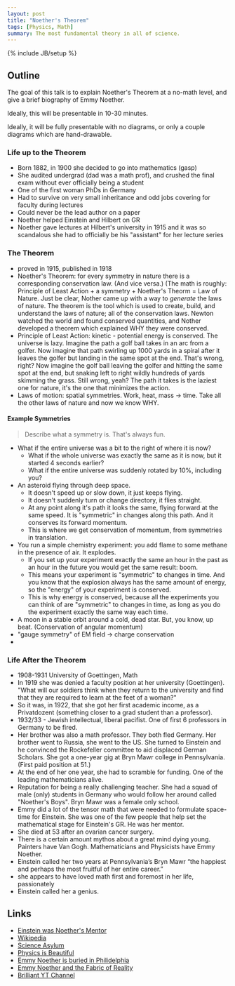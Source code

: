 ```yaml
---
layout: post
title: "Noether's Theorem"
tags: [Physics, Math]
summary: The most fundamental theory in all of science.
---
```

{% include JB/setup %}


## Outline
  
The goal of this talk is to explain Noether's Theorem at a no-math level, and give a brief biography of Emmy Noether.

Ideally, this will be presentable in 10-30 minutes.

Ideally, it will be fully presentable with no diagrams, or only a couple diagrams which are hand-drawable.


### Life up to the Theorem

- Born 1882, in 1900 she decided to go into mathematics (gasp)
- She audited undergrad (dad was a math prof), and crushed the final exam without ever officially being a student
- One of the first woman PhDs in Germany
- Had to survive on very small inheritance and odd jobs covering for faculty during lectures
- Could never be the lead author on a paper
- Noether helped Einstein and Hilbert on GR
- Noether gave lectures at Hilbert's university in 1915 and it was so scandalous she had to officially be his "assistant" for her lecture series


### The Theorem

- proved in 1915, published in 1918
- Noether's Theorem: for every symmetry in nature there is a corresponding conservation law. (And vice versa.) (The math is roughly: Principle of Least Action + a symmetry + Noether's Theorm = Law of Nature. Just be clear, Nother came up with a way to *generate* the laws of nature. The theorem is the tool which is used to create, build, and understand the laws of nature; all of the conservation laws. Newton watched the world and found conserved quantities, and Nother developed a theorem which explained WHY they were conserved.
- Principle of Least Action: kinetic - potential energy is conserved. The universe is lazy. Imagine the path a golf ball takes in an arc from a golfer. Now imagine that path swirling up 1000 yards in a spiral after it leaves the golfer but landing in the same spot at the end. That's wrong, right? Now imagine the golf ball leaving the golfer and hitting the same spot at the end, but snaking left to right wildly hundreds of yards skimming the grass. Still wrong, yeah? The path it takes is the laziest one for nature, it's the one that minimizes the action.
- Laws of motion: spatial symmetries. Work, heat, mass -> time. Take all the other laws of nature and now we know WHY.

#### Example Symmetries

> Describe what a symmetry is. That's always fun.

- What if the entire universe was a bit to the right of where it is now?
  + What if the whole universe was exactly the same as it is now, but it started 4 seconds earlier?
  + What if the entire universe was suddenly rotated by 10%, including you?
- An asteroid flying through deep space.
  + It doesn't speed up or slow down, it just keeps flying.
  + It doesn't suddenly turn or change directory, it flies straight.
  + At any point along it's path it looks the same, flying forward at the same speed. It is "symmetric" in changes along this path. And it conserves its forward momentum.
  + This is where we get conservation of momentum, from symmetries in translation.
- You run a simple chemistry experiment: you add flame to some methane in the presence of air. It explodes.
  + If you set up your experiment exactly the same an hour in the past as an hour in the future you would get the same result: boom.
  + This means your experiment is "symmetric" to changes in time. And you know that the explosion always has the same amount of energy, so the "energy" of your experiment is conserved. 
  + This is why energy is conserved, because all the experiments you can think of are "symmetric" to changes in time, as long as you do the experiment exactly the same way each time.
- A moon in a stable orbit around a cold, dead star. But, you know, up beat. (Conservation of angular momentum)
- "gauge symmetry" of EM field -> charge conservation
- 



### Life After the Theorem

- 1908-1931 University of Goettingen, Math
- In 1919 she was denied a faculty position at her university (Goettingen). "What will our soldiers think when they return to the university and find that they are required to learn at the feet of a woman?"
- So it was, in 1922, that she got her first academic income, as a Privatdozent (something closer to a grad student than a professor).
- 1932/33 - Jewish intellectual, liberal pacifist. One of first 6 professors in Germany to be fired.
- Her brother was also a math professor. They both fled Germany. Her brother went to Russia, she went to the US. She turned to Einstein and he convinced the Rockefeller committee to aid displaced German Scholars. She got a one-year gig at Bryn Mawr college in Pennsylvania. (First paid position at 51.)
- At the end of her one year, she had to scramble for funding. One of the leading mathematicians alive.
- Reputation for being a really challenging teacher. She had a squad of male (only) students in Germany who would follow her around called "Noether's Boys". Bryn Mawr was a female only school.
- Emmy did a lot of the tensor math that were needed to formulate space-time for Einstein. She was one of the few people that help set the mathematical stage for Einstein's GR. He was her mentor.
- She died at 53 after an ovarian cancer surgery.
- There is a certain amount mythos about a great mind dying young. Painters have Van Gogh. Mathematicians and Physicists have Emmy Noether.
- Einstein called her two years at Pennsylvania’s Bryn Mawr “the happiest and perhaps the most fruitful of her entire career.”
- she appears to have loved math first and foremost in her life, passionately
- Einstein called her a genius.


## Links

* [Einstein was Noether's Mentor](https://www.washingtonpost.com/news/comic-riffs/wp/2015/03/23/emmy-noether-google-doodle-why-einstein-called-her-a-creative-mathematical-genius/?noredirect=on&utm_term=.c05fbd4bd738)
* [Wikipedia](https://en.wikipedia.org/wiki/Emmy_Noether)
* [Science Asylum](https://www.youtube.com/watch?v=ahf0zCaqrwM)
* [Physics is Beautiful](https://www.youtube.com/watch?v=C4vNPEEwsmc)
* [Emmy Noether is buried in Philidelphia](https://en.wikipedia.org/wiki/Bryn_Mawr_College#M._Carey_Thomas_Library)
* [Emmy Noether and the Fabric of Reality](https://www.youtube.com/watch?v=1_MpQG2xXVo)
* [Brilliant YT Channel](https://www.youtube.com/watch?v=04ERSb06dOg)


